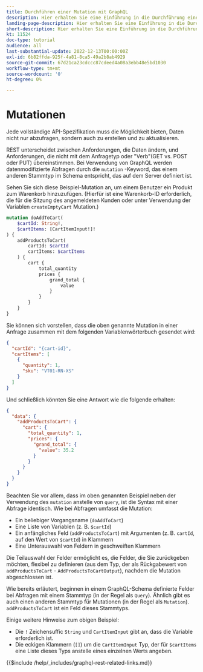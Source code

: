 ```yaml
---
title: Durchführen einer Mutation mit GraphQL
description: Hier erhalten Sie eine Einführung in die Durchführung einer Mutation mit GraphQL in Adobe Commerce und [!DNL Magento Open Source]. Führen Sie Ihre erste Mutation mithilfe von POST-Aufrufen durch.
landing-page-description: Hier erhalten Sie eine Einführung in die Durchführung einer Mutation mit GraphQL in Adobe Commerce und [!DNL Magento Open Source]. Führen Sie Ihre erste Mutation mithilfe von POST-Aufrufen durch.
short-description: Hier erhalten Sie eine Einführung in die Durchführung einer Mutation mit GraphQL in Adobe Commerce und [!DNL Magento Open Source]. Führen Sie Ihre erste Mutation mithilfe von POST-Aufrufen durch.
kt: 11524
doc-type: tutorial
audience: all
last-substantial-update: 2022-12-13T00:00:00Z
exl-id: 6b82ffda-925f-4a81-8ca5-49a2b8ab4929
source-git-commit: 67d21ca23cdccc87cdeed4a08a3ebb48e5bd1030
workflow-type: tm+mt
source-wordcount: '0'
ht-degree: 0%

---
```


# Mutationen

Jede vollständige API-Spezifikation muss die Möglichkeit bieten, Daten nicht nur abzufragen, sondern auch zu erstellen und zu aktualisieren.

REST unterscheidet zwischen Anforderungen, die Daten ändern, und Anforderungen, die nicht mit dem Anfragetyp oder &quot;Verb&quot;(GET vs. POST oder PUT) übereinstimmen.
Bei Verwendung von GraphQL werden datenmodifizierte Abfragen durch die `mutation` -Keyword, das einem anderen Stammtyp im Schema entspricht, das auf dem Server definiert ist.

Sehen Sie sich diese Beispiel-Mutation an, um einem Benutzer ein Produkt zum Warenkorb hinzuzufügen. (Hierfür ist eine Warenkorb-ID erforderlich, die für die Sitzung des angemeldeten Kunden oder unter Verwendung der Variablen `createEmptyCart` Mutation.)

```graphql
mutation doAddToCart(
    $cartId: String!,
    $cartItems: [CartItemInput!]!
) {
    addProductsToCart(
        cartId: $cartId
        cartItems: $cartItems
    ) {
        cart {
            total_quantity
            prices {
                grand_total {
                    value
                }
            }
        }
    }
}
```

Sie können sich vorstellen, dass die oben genannte Mutation in einer Anfrage zusammen mit dem folgenden Variablenwörterbuch gesendet wird:

```json
{
  "cartId": "{cart-id}",
  "cartItems": [
    {
      "quantity": 1,
      "sku": "VT01-RN-XS"
    }
  ]
}
```

Und schließlich könnten Sie eine Antwort wie die folgende erhalten:

```json
{
  "data": {
    "addProductsToCart": {
      "cart": {
        "total_quantity": 1,
        "prices": {
          "grand_total": {
            "value": 35.2
          }
        }
      }
    }
  }
}
```

Beachten Sie vor allem, dass im oben genannten Beispiel neben der Verwendung des `mutation` anstelle von `query`, ist die Syntax mit einer Abfrage identisch. Wie bei Abfragen umfasst die Mutation:

* Ein beliebiger Vorgangsname (`doAddToCart`)
* Eine Liste von Variablen (z. B. `$cartId`)
* Ein anfängliches Feld (`addProductsToCart`) mit Argumenten (z. B. `cartId`, auf den Wert von `$cartId`) in Klammern
* Eine Unterauswahl von Feldern in geschweiften Klammern

Die Teilauswahl der Felder ermöglicht es, die Felder, die Sie zurückgeben möchten, flexibel zu definieren (aus dem Typ, der als Rückgabewert von `addProductsToCart` - `AddProductsToCartOutput`), nachdem die Mutation abgeschlossen ist.

Wie bereits erläutert, beginnen in einem GraphQL-Schema definierte Felder bei Abfragen mit einem Stammtyp (in der Regel als `Query`). Ähnlich gibt es auch einen anderen Stammtyp für Mutationen (in der Regel als `Mutation`). `addProductsToCart` ist ein Feld dieses Stammtyps.

Einige weitere Hinweise zum obigen Beispiel:

* Die `!` Zeichensuffic `String` und `CartItemInput` gibt an, dass die Variable erforderlich ist.
* Die eckigen Klammern (`[]`) um die `CartItemInput` Typ, der für `$cartItems` eine Liste dieses Typs anstelle eines einzelnen Werts angeben.

{{$include /help/_includes/graphql-rest-related-links.md}}
